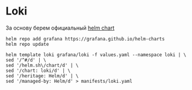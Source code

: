 # Loki

За основу берем официальный [helm chart](https://github.com/grafana/helm-charts/tree/main/charts/loki-distributed)


    helm repo add grafana https://grafana.github.io/helm-charts
    helm repo update

    helm template loki grafana/loki -f values.yaml --namespace loki | \
    sed '/^#/d' | \
    sed '/helm.sh\/chart/d' | \
    sed '/chart: loki/d' | \
    sed '/heritage: Helm/d' | \
    sed '/managed-by: Helm/d' > manifests/loki.yaml

